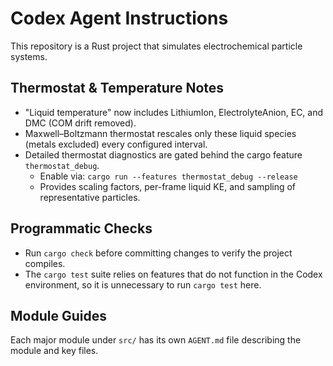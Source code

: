 # Codex Agent Instructions

This repository is a Rust project that simulates electrochemical particle systems.

## Thermostat & Temperature Notes
- "Liquid temperature" now includes LithiumIon, ElectrolyteAnion, EC, and DMC (COM drift removed).
- Maxwell–Boltzmann thermostat rescales only these liquid species (metals excluded) every configured interval.
- Detailed thermostat diagnostics are gated behind the cargo feature `thermostat_debug`.
	- Enable via: `cargo run --features thermostat_debug --release`
	- Provides scaling factors, per-frame liquid KE, and sampling of representative particles.

## Programmatic Checks
- Run `cargo check` before committing changes to verify the project compiles.
- The `cargo test` suite relies on features that do not function in the Codex environment, so it is unnecessary to run `cargo test` here.

## Module Guides
Each major module under `src/` has its own `AGENT.md` file describing the module and key files.
